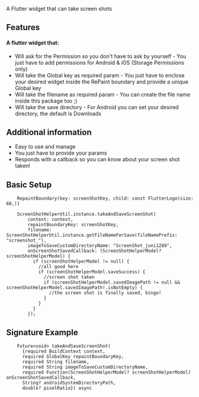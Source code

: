 A Flutter widget that can take screen shots

## Features

#### A flutter widget that:

* Will ask for the Permission so you don't have to ask by yourself - You just have to add permissions for Android & iOS (Storage Permissions only)
* Will take the Global key as required param - You just have to enclose your desired widget inside the RePaint boundary and provide a unique Global key
* Will take the filename as required param - You can create the file name inside this package too ;)
* Will take the save directory - For Android you can set your desired directory, the default is Downloads

## Additional information

* Easy to use and manage
* You just have to provide your params
* Responds with a callback so you can know about your screen shot taken!

## Basic Setup

```
    RepaintBoundary(key: screenShotKey, child: const FlutterLogo(size: 60,))
    
    ScreenShotHelperUtil.instance.takeAndSaveScreenShot(
        context: context,
        repaintBoundaryKey: screenShotKey,
        filename: ScreenShotHelperUtil.instance.getFileNameForSave(fileNamePrefix: "screenshot_"),
        imageToSaveCustomDirectoryName: "ScreenShot_juni1289",
        onScreenShotSavedCallback: (ScreenShotHelperModel? screenShotHelperModel) {
          if (screenShotHelperModel != null) {
            //all good here
            if (screenShotHelperModel.saveSuccess) {
              //screen shot taken
              if (screenShotHelperModel.savedImagePath != null && screenShotHelperModel.savedImagePath!.isNotEmpty) {
                //the screen shot is finally saved, bingo!
              }
            }
          }
        });
```

## Signature Example

```
    Future<void> takeAndSaveScreenShot(
      {required BuildContext context,
      required GlobalKey repaintBoundaryKey,
      required String filename,
      required String imageToSaveCustomDirectoryName,
      required Function(ScreenShotHelperModel? screenShotHelperModel) onScreenShotSavedCallback,
      String? androidSystemDirectoryPath,
      double? pixelRatio}) async
```
